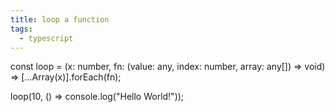 ```yaml
---
title: loop a function
tags:
  - typescript
---
```

const loop = (x: number, fn: (value: any, index: number, array: any[]) => void) => [...Array(x)].forEach(fn);

loop(10, () => console.log("Hello World!"));
